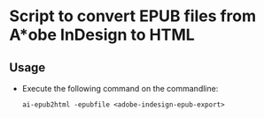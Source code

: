 # Script to convert EPUB files from A*obe InDesign to HTML

## Usage

- Execute the following command on the commandline:
  ```
  ai-epub2html -epubfile <adobe-indesign-epub-export>
  ```
